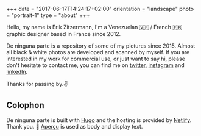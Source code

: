 +++
date = "2017-06-17T14:24:17+02:00"
orientation = "landscape"
photo = "portrait-1"
type = "about"
+++

Hello, my name is Erik Zitzermann, I'm a Venezuelan :venezuela: / French :fr: graphic designer based in France since 2012.

De ninguna parte is a repository of some of my pictures since 2015. Almost all black & white photos are developed and scanned by myself. If you are interested in my work for commercial use, or just want to say hi, please don't hesitate to contact me, you can find me on [twitter](https://twitter.com/erikzitzermann), [instagram](https://www.instagram.com/peleco/) and [linkedIn](https://www.linkedin.com/in/ezitzermann/).

Thanks for passing by.:v:


Colophon
--

De ninguna parte is built with [Hugo](https://gohugo.io/) and the hosting is provided by [Netlify](https://www.netlify.com/). Thank you. :clap:
[Aperçu](https://www.colophon-foundry.org/typefaces/apercu/) is used as body and display text.

